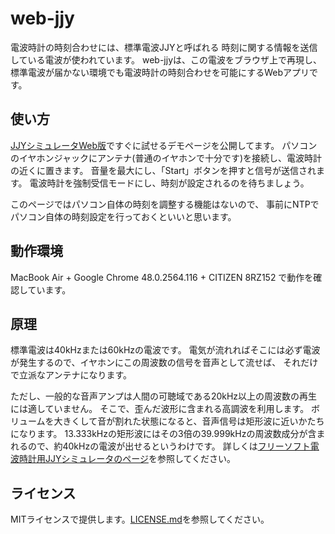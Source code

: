 # web-jjy

電波時計の時刻合わせには、標準電波JJYと呼ばれる 時刻に関する情報を送信している電波が使われています。 
web-jjyは、この電波をブラウザ上で再現し、標準電波が届かない環境でも電波時計の時刻合わせを可能にするWebアプリです。

## 使い方

[JJYシミュレータWeb版](http://shogo82148.github.io/web-jjy/)ですぐに試せるデモページを公開してます。
パソコンのイヤホンジャックにアンテナ(普通のイヤホンで十分です)を接続し、電波時計の近くに置きます。 
音量を最大にし、「Start」ボタンを押すと信号が送信されます。 電波時計を強制受信モードにし、時刻が設定されるのを待ちましょう。

このページではパソコン自体の時刻を調整する機能はないので、 事前にNTPでパソコン自体の時刻設定を行っておくといいと思います。

## 動作環境

MacBook Air + Google Chrome 48.0.2564.116 + CITIZEN 8RZ152 で動作を確認しています。

## 原理

標準電波は40kHzまたは60kHzの電波です。 
電気が流れればそこには必ず電波が発生するので、イヤホンにこの周波数の信号を音声として流せば、
それだけで立派なアンテナになります。

ただし、一般的な音声アンプは人間の可聴域である20kHz以上の周波数の再生には適していません。
そこで、歪んだ波形に含まれる高調波を利用します。
ボリュームを大きくして音が割れた状態になると、音声信号は矩形波に近いかたちになります。 
13.333kHzの矩形波にはその3倍の39.999kHzの周波数成分が含まれるので、約40kHzの電波が出せるというわけです。 
詳しくは[フリーソフト電波時計用JJYシミュレータのページ](http://www.starstonesoft.com/jjy_simulator.htm)を参照してください。

## ライセンス

MITライセンスで提供します。[LICENSE.md](https://github.com/shogo82148/web-jjy/blob/gh-pages/LICENSE.md)を参照してください。
